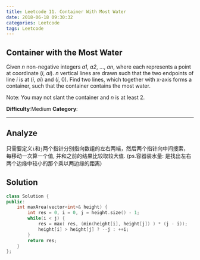 ```yaml
---
title: Leetcode 11. Container With Most Water
date: 2018-06-18 09:30:32
categories: Leetcode
tags: Leetcode
---
```

## Container with the Most Water
Given  _n_  non-negative integers  _a1_,  _a2_, ...,  _an_, where each represents a point at coordinate (_i_,  _ai_).  _n_  vertical lines are drawn such that the two endpoints of line  _i_  is at (_i_,  _ai_) and (_i_, 0). Find two lines, which together with x-axis forms a container, such that the container contains the most water.

Note: You may not slant the container and  _n_  is at least 2.

**Difficulty**:Medium
**Category**:  
<!--more-->
*****

## Analyze
只需要定义`i`和`j`两个指针分别指向数组的左右两端，然后两个指针向中间搜索，每移动一次算一个值, 并和之前的结果比较取较大值. (ps.容器装水量: 是找出左右两个边缘中较小的那个乘以两边缘的距离)

## Solution

```cpp
class Solution {
public:
    int maxArea(vector<int>& height) {
        int res = 0, i = 0, j = height.size() - 1;
        while(i < j) {
            res = max( res, (min(height[i], height[j]) ) * (j - i));
            height[i] > height[j] ? --j : ++i;
        }
        return res;
    }
};
```
